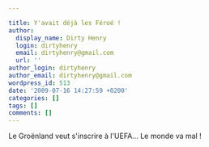 ```yaml
---

title: Y'avait déjà les Féroé !
author:
  display_name: Dirty Henry
  login: dirtyhenry
  email: dirtyhenry@gmail.com
  url: ''
author_login: dirtyhenry
author_email: dirtyhenry@gmail.com
wordpress_id: 513
date: '2009-07-16 14:27:59 +0200'
categories: []
tags: []
comments: []
---
```

Le Groënland veut s'inscrire à l'UEFA... Le monde va mal !
